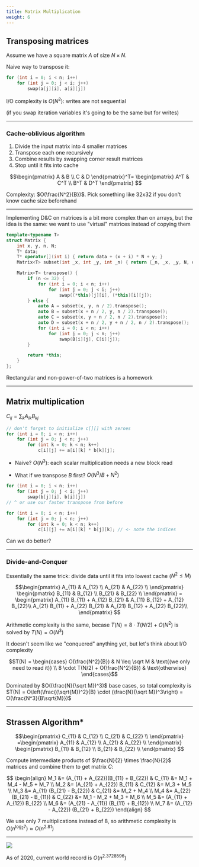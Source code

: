 ```yaml
---
title: Matrix Multiplication
weight: 6
---
```


## Transposing matrices

Assume we have a square matrix $A$ of size $N \times N$.

Naive way to transpose it:

```cpp
for (int i = 0; i < n; i++)
    for (int j = 0; j < i; j++)
        swap(a[j][i], a[i][j])
```

I/O complexity is $O(N^2)$: writes are not sequential

(if you swap iteration variables it's going to be the same but for writes)

----

### Cache-oblivious algorithm

1. Divide the input matrix into 4 smaller matrices
2. Transpose each one recursively
3. Combine results by swapping corner result matrices
4. Stop until it fits into cache

$$\begin{pmatrix}
A & B \\
C & D
\end{pmatrix}^T=
\begin{pmatrix}
A^T & C^T \\
B^T & D^T
\end{pmatrix}
$$

Complexity: $O(\frac{N^2}{B})$. Pick something like 32x32 if you don't know cache size beforehand

----

Implementing D&C on matrices is a bit more complex than on arrays,
but the idea is the same: we want to use "virtual" matrices instead of copying them

```cpp
template<typename T>
struct Matrix {
    int x, y, n, N;
    T* data;
    T* operator[](int i) { return data + (x + i) * N + y; }
    Matrix<T> subset(int _x, int _y, int _n) { return {_n, _x, _y, N, data}; }

    Matrix<T> transpose() {
        if (n <= 32) {
            for (int i = 0; i < n; i++)
                for (int j = 0; j < i; j++)
                    swap((*this)[j][i], (*this)[i][j]);
        } else {
            auto A = subset(x, y, n / 2).transpose();
            auto B = subset(x + n / 2, y, n / 2).transpose();
            auto C = subset(x, y + n / 2, n / 2).transpose();
            auto D = subset(x + n / 2, y + n / 2, n / 2).transpose();
            for (int i = 0; i < n; i++)
                for (int j = 0; j < n; j++)
                    swap(B[i][j], C[i][j]);
        }

        return *this;
    }
};
```

Rectangular and non-power-of-two matrices is a homework 

---

## Matrix multiplication

$C_{ij} = \sum_k A_{ik} B_{kj}$

```cpp
// don't forget to initialize c[][] with zeroes
for (int i = 0; i < n; i++)
    for (int j = 0; j < n; j++)
        for (int k = 0; k < n; k++)
            c[i][j] += a[i][k] * b[k][j];
```

* Naive? <span>$O(N^3)$: each scalar multiplication needs a new block read <!-- .element: class="fragment" data-fragment-index="1" --></span>

* What if we transpose $B$ first? <span><!-- .element: class="fragment" data-fragment-index="2" --> $O(N^3/B + N^2)$</span>

```cpp
for (int i = 0; i < n; i++)
    for (int j = 0; j < i; j++)
        swap(b[j][i], b[i][j])
// ^ or use our faster transpose from before

for (int i = 0; i < n; i++)
    for (int j = 0; j < n; j++)
        for (int k = 0; k < n; k++)
            c[i][j] += a[i][k] * b[j][k]; // <- note the indices
```
<!-- .element: class="fragment" data-fragment-index="2" -->


<span><!-- .element: class="fragment" data-fragment-index="3" --> Can we do better?</span>

----

### Divide-and-Conquer

Essentially the same trick: divide data until it fits into lowest cache ($N^2 \leq M$)

$$\begin{pmatrix}
A_{11} & A_{12} \\
A_{21} & A_{22} \\
\end{pmatrix} \begin{pmatrix}
B_{11} & B_{12} \\
B_{21} & B_{22} \\
\end{pmatrix} = \begin{pmatrix}
A_{11} B_{11} + A_{12} B_{21} & A_{11} B_{12} + A_{12} B_{22}\\
A_{21} B_{11} + A_{22} B_{21} & A_{21} B_{12} + A_{22} B_{22}\\
\end{pmatrix}
$$

Arithmetic complexity is the same,
becase $T(N) = 8 \cdot T(N/2) + O(N^2)$ is solved by $T(N) = O(N^3)$

It doesn't seem like we "conquered" anything yet, but let's think about I/O complexity

$$T(N) = \begin{cases}
O(\frac{N^2}{B}) & N \leq \sqrt M & \text{(we only need to read it)} \\
8 \cdot T(N/2) + O(\frac{N^2}{B}) & \text{otherwise}
\end{cases}$$
<!-- .element: class="fragment" data-fragment-index="2" -->

Dominated by $O((\frac{N}{\sqrt M})^3)$ base cases, so total complexity is $T(N) = O\left(\frac{(\sqrt{M})^2}{B} \cdot (\frac{N}{\sqrt M})^3\right) = O(\frac{N^3}{B\sqrt{M}})$
<!-- .element: class="fragment" data-fragment-index="3" -->

----

## Strassen Algorithm*

<!-- .slide: id="strassen" -->
<style>
#strassen {
    font-size: 18px;
}
</style>

$$\begin{pmatrix}
C_{11} & C_{12} \\
C_{21} & C_{22} \\
\end{pmatrix}
=\begin{pmatrix}
A_{11} & A_{12} \\
A_{21} & A_{22} \\
\end{pmatrix}
\begin{pmatrix}
B_{11} & B_{12} \\
B_{21} & B_{22} \\
\end{pmatrix}
$$

Compute intermediate products of $\frac{N}{2} \times \frac{N}{2}$ matrices and combine them to get matrix $C$:

$$
\begin{align}
   M_1 &= (A_{11} + A_{22})(B_{11} + B_{22})   & C_{11} &= M_1 + M_4 - M_5 + M_7
\\ M_2 &= (A_{21} + A_{22}) B_{11}             & C_{12} &= M_3 + M_5
\\ M_3 &= A_{11} (B_{21} - B_{22})             & C_{21} &= M_2 + M_4
\\ M_4 &= A_{22} (B_{21} - B_{11})             & C_{22} &= M_1 - M_2 + M_3 + M_6
\\ M_5 &= (A_{11} + A_{12}) B_{22}
\\ M_6 &= (A_{21} - A_{11}) (B_{11} + B_{12})
\\ M_7 &= (A_{12} - A_{22}) (B_{21} + B_{22})
\end{align}
$$

We use only 7 multiplications instead of 8, so arithmetic complexity is $O(n^{\log_2 7}) \approx O(n^{2.81})$

----

![](https://upload.wikimedia.org/wikipedia/commons/thumb/5/5b/MatrixMultComplexity_svg.svg/2880px-MatrixMultComplexity_svg.svg.png)

As of 2020, current world record is $O(n^{2.3728596})$
